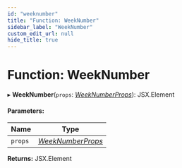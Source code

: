 ```yaml
---
id: "weeknumber"
title: "Function: WeekNumber"
sidebar_label: "WeekNumber"
custom_edit_url: null
hide_title: true
---
```


# Function: WeekNumber

▸ **WeekNumber**(`props`: [*WeekNumberProps*](../interfaces/weeknumberprops.md)): JSX.Element

#### Parameters:

Name | Type |
------ | ------ |
`props` | [*WeekNumberProps*](../interfaces/weeknumberprops.md) |

**Returns:** JSX.Element
